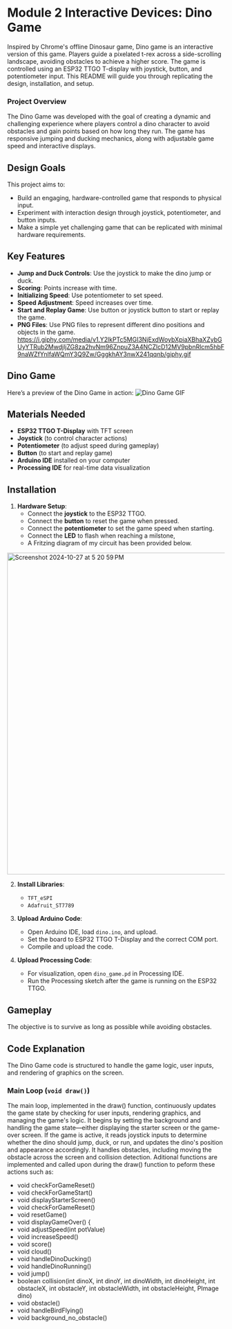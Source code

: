 # Module 2 Interactive Devices: Dino Game
Inspired by Chrome's offline Dinosaur game, Dino game is an interactive version of this game. Players guide a pixelated t-rex across a side-scrolling landscape, avoiding obstacles to achieve a higher score. The game is controlled using an ESP32 TTGO T-display with joystick, button, and potentiometer input. This README will guide you through replicating the design, installation, and setup.

### Project Overview
The Dino Game was developed with the goal of creating a dynamic and challenging experience where players control a dino character to avoid obstacles and gain points based on how long they run. The game has responsive jumping and ducking mechanics, along with adjustable game speed and interactive displays.

## Design Goals
This project aims to:
- Build an engaging, hardware-controlled game that responds to physical input.
- Experiment with interaction design through joystick, potentiometer, and button inputs.
- Make a simple yet challenging game that can be replicated with minimal hardware requirements.

## Key Features  <!-- H3: For subsections within a section -->
- **Jump and Duck Controls**: Use the joystick to make the dino jump or duck.
- **Scoring**: Points increase with time.
- **Initializing Speed**: Use potentiometer to set speed.
- **Speed Adjustment**: Speed increases over time.
- **Start and Replay Game**: Use button or joystick button to start or replay the game.
- **PNG Files**: Use PNG files to represent different dino positions and objects in the game.
https://i.giphy.com/media/v1.Y2lkPTc5MGI3NjExdWoybXpiaXBhaXZybGUyYTRub2MwdjljZG8za2hvNm96ZnpuZ3A4NCZlcD12MV9pbnRlcm5hbF9naWZfYnlfaWQmY3Q9Zw/GggkhAY3nwX241qqnb/giphy.gif

## Dino Game

Here’s a preview of the Dino Game in action:
![Dino Game GIF](https://i.giphy.com/media/v1.Y2lkPTc5MGI3NjExdWoybXpiaXBhaXZybGUyYTRub2MwdjljZG8za2hvNm96ZnpuZ3A4NCZlcD12MV9pbnRlcm5hbF9naWZfYnlfaWQmY3Q9Zw/GggkhAY3nwX241qqnb/giphy.gif)

## Materials Needed
- **ESP32 TTGO T-Display** with TFT screen
- **Joystick** (to control character actions)
- **Potentiometer** (to adjust speed during gameplay)
- **Button** (to start and replay game)
- **Arduino IDE** installed on your computer
- **Processing IDE** for real-time data visualization

## Installation
1. **Hardware Setup**:
   - Connect the **joystick** to the ESP32 TTGO.
   - Connect the **button** to reset the game when pressed.
   - Connect the **potentiometer** to set the game speed when starting.
   - Connect the **LED** to flash when reaching a milstone,
   - A Fritzing diagram of my circuit has been provided below.
<img width="743" alt="Screenshot 2024-10-27 at 5 20 59 PM" src="https://github.com/user-attachments/assets/80dc597f-4541-4559-af3f-bba3b0febaea">

2. **Install Libraries**:
   - `TFT_eSPI`
   - `Adafruit_ST7789`

3. **Upload Arduino Code**:
   - Open Arduino IDE, load `dino.ino`, and upload.
   - Set the board to ESP32 TTGO T-Display and the correct COM port.
   - Compile and upload the code.
  
3. **Upload Processing Code**:
   - For visualization, open `dino_game.pd` in Processing IDE.
   - Run the Processing sketch after the game is running on the ESP32 TTGO.
  
## Gameplay
The objective is to survive as long as possible while avoiding obstacles.

## Code Explanation
The Dino Game code is structured to handle the game logic, user inputs, and rendering of graphics on the screen.

### Main Loop (`void draw()`)
The main loop, implemented in the draw() function, continuously updates the game state by checking for user inputs, rendering graphics, and managing the game's logic. It begins by setting the background and handling the game state—either displaying the starter screen or the game-over screen. If the game is active, it reads joystick inputs to determine whether the dino should jump, duck, or run, and updates the dino's position and appearance accordingly. It handles obstacles, including moving the obstacle across the screen and collision detection. Aditional functions are implemented and called upon during the draw() function to peform these actions such as:
- void checkForGameReset()
- void checkForGameStart()
- void displayStarterScreen()
- void checkForGameReset()
- void resetGame()
- void displayGameOver() {
- void adjustSpeed(int potValue)
- void increaseSpeed()
- void score()
- void cloud()
- void handleDinoDucking()
- void handleDinoRunning()
- void jump()
- boolean collision(int dinoX, int dinoY, int dinoWidth, int dinoHeight, int obstacleX, int obstacleY, int obstacleWidth, int obstacleHeight, PImage dino)
- void obstacle()
- void handleBirdFlying()
- void background_no_obstacle()
